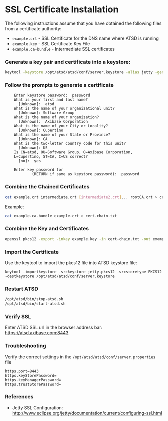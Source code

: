 # SSL Certificate Installation

The following instructions assume that you have obtained the following files from a certificate authority:

* `example.crt` - SSL Certificate for the DNS name where ATSD is running
* `example.key` - SSL Certificate Key File
* `example.ca-bundle` - Intermediate SSL certificates

### Generate a key pair and certificate into a keystore:

```sh
keytool -keystore /opt/atsd/atsd/conf/server.keystore -alias jetty -genkey
```

### Follow the prompts to generate a certificate

```
    Enter keystore password:  password
    What is your first and last name?
      [Unknown]:  atsd
    What is the name of your organizational unit?
      [Unknown]: Software Group
    What is the name of your organization?
      [Unknown]:  Axibase Corporation
    What is the name of your City or Locality?
      [Unknown]: Cupertino
    What is the name of your State or Province?
      [Unknown]: CA
    What is the two-letter country code for this unit?
      [Unknown]: US
    Is CN=atsd, OU=Software Group, O=Axibase Corporation,
    L=Cupertino, ST=CA, C=US correct?
      [no]:  yes

    Enter key password for 
            (RETURN if same as keystore password):  password
```

### Combine the Chained Certificates

```sh
cat example.crt intermediate.crt [intermediate2.crt]... rootCA.crt > cert-chain.txt
```

Example:

```sh
cat example.ca-bundle example.crt > cert-chain.txt
```

### Combine the Key and Certificates

```sh
openssl pkcs12 -export -inkey example.key -in cert-chain.txt -out example.pkcs12
```

### Import the Certificate	
	
Use the keytool to import the pkcs12 file into ATSD keystore file:

```
keytool -importkeystore -srckeystore jetty.pkcs12 -srcstoretype PKCS12 -destkeystore /opt/atsd/atsd/conf/server.keystore
```

### Restart ATSD

```sh
/opt/atsd/bin/stop-atsd.sh
/opt/atsd/bin/start-atsd.sh
```

### Verify SSL

Enter ATSD SSL url in the browser address bar: https://atsd.axibase.com:8443

### Troubleshooting

Verify the correct settings in the `/opt/atsd/atsd/conf/server.properties` file

```properties
https.port=8443
https.keyStorePassword=
https.keyManagerPassword=
https.trustStorePassword=
```

### References

* Jetty SSL Configuration: http://www.eclipse.org/jetty/documentation/current/configuring-ssl.html
